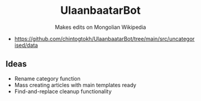 <h1 align="center">UlaanbaatarBot</h1>
<p align="center">Makes edits on Mongolian Wikipedia</p>

* https://github.com/chintogtokh/UlaanbaatarBot/tree/main/src/uncategorised/data
## Ideas
* Rename category function
* Mass creating articles with main templates ready
* Find-and-replace cleanup functionality

